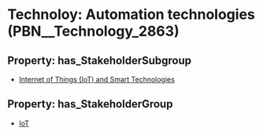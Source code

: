 # Technoloy: __Automation technologies__ (PBN__Technology_2863)

## Property: has_StakeholderSubgroup

* [Internet of Things (IoT) and Smart Technologies](PBN__TechSubgroup_94)

## Property: has_StakeholderGroup

* [IoT](PBN__TechGroup_16)

